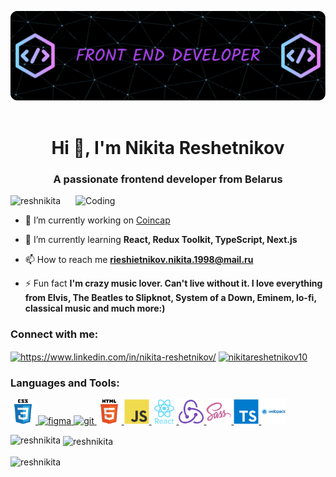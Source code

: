 ![Header](./github-header-image.png) <h1 align="center">Hi 👋, I'm Nikita Reshetnikov</h1>
<h3 align="center">A passionate frontend developer from Belarus</h3>
<img align="right" alt="Coding" width="400" src="https://img.freepik.com/premium-vector/serious-concentrated-developer-programming-sites_316839-2216.jpg" >

<p align="left"> <img src="https://komarev.com/ghpvc/?username=reshnikita&label=Profile%20views&color=0e75b6&style=flat" alt="reshnikita" /> </p>

- 🔭 I’m currently working on [Coincap](https://github.com/ReshNikita/coincap)

- 🌱 I’m currently learning **React, Redux Toolkit, TypeScript, Next.js**

- 📫 How to reach me **rieshietnikov.nikita.1998@mail.ru**

- ⚡ Fun fact **I'm crazy music lover. Can't live without it. I love everything from Elvis, The Beatles to Slipknot, System of a Down, Eminem, lo-fi, classical music and much more:)**

<h3 align="left">Connect with me:</h3>
<p align="left">
<a href="https://linkedin.com/in/nikita-reshetnikov/" target="blank"><img align="center" src="https://raw.githubusercontent.com/rahuldkjain/github-profile-readme-generator/master/src/images/icons/Social/linked-in-alt.svg" alt="https://www.linkedin.com/in/nikita-reshetnikov/" height="30" width="40" /></a>
<a href="https://instagram.com/nikitareshetnikov10" target="blank"><img align="center" src="https://raw.githubusercontent.com/rahuldkjain/github-profile-readme-generator/master/src/images/icons/Social/instagram.svg" alt="nikitareshetnikov10" height="30" width="40" /></a>
</p>

<h3 align="left">Languages and Tools:</h3>
<p align="left"> <a href="https://www.w3schools.com/css/" target="_blank" rel="noreferrer"> <img src="https://raw.githubusercontent.com/devicons/devicon/master/icons/css3/css3-original-wordmark.svg" alt="css3" width="40" height="40"/> </a> <a href="https://www.figma.com/" target="_blank" rel="noreferrer"> <img src="https://www.vectorlogo.zone/logos/figma/figma-icon.svg" alt="figma" width="40" height="40"/> </a> <a href="https://git-scm.com/" target="_blank" rel="noreferrer"> <img src="https://www.vectorlogo.zone/logos/git-scm/git-scm-icon.svg" alt="git" width="40" height="40"/> </a> <a href="https://www.w3.org/html/" target="_blank" rel="noreferrer"> <img src="https://raw.githubusercontent.com/devicons/devicon/master/icons/html5/html5-original-wordmark.svg" alt="html5" width="40" height="40"/> </a> <a href="https://developer.mozilla.org/en-US/docs/Web/JavaScript" target="_blank" rel="noreferrer"> <img src="https://raw.githubusercontent.com/devicons/devicon/master/icons/javascript/javascript-original.svg" alt="javascript" width="40" height="40"/> </a> <a href="https://reactjs.org/" target="_blank" rel="noreferrer"> <img src="https://raw.githubusercontent.com/devicons/devicon/master/icons/react/react-original-wordmark.svg" alt="react" width="40" height="40"/> </a> <a href="https://redux.js.org" target="_blank" rel="noreferrer"> <img src="https://raw.githubusercontent.com/devicons/devicon/master/icons/redux/redux-original.svg" alt="redux" width="40" height="40"/> </a> <a href="https://sass-lang.com" target="_blank" rel="noreferrer"> <img src="https://raw.githubusercontent.com/devicons/devicon/master/icons/sass/sass-original.svg" alt="sass" width="40" height="40"/> </a> <a href="https://www.typescriptlang.org/" target="_blank" rel="noreferrer"> <img src="https://raw.githubusercontent.com/devicons/devicon/master/icons/typescript/typescript-original.svg" alt="typescript" width="40" height="40"/> </a> <a href="https://webpack.js.org" target="_blank" rel="noreferrer"> <img src="https://raw.githubusercontent.com/devicons/devicon/d00d0969292a6569d45b06d3f350f463a0107b0d/icons/webpack/webpack-original-wordmark.svg" alt="webpack" width="40" height="40"/> </a> </p>

<p><img align="left" src="https://github-readme-stats.vercel.app/api/top-langs?username=reshnikita&show_icons=true&locale=en&layout=compact" alt="reshnikita" /></p>

<p>&nbsp;<img align="center" src="https://github-readme-stats.vercel.app/api?username=reshnikita&show_icons=true&locale=en" alt="reshnikita" /></p>

<p><img align="center" src="https://github-readme-streak-stats.herokuapp.com/?user=reshnikita&" alt="reshnikita" /></p>
